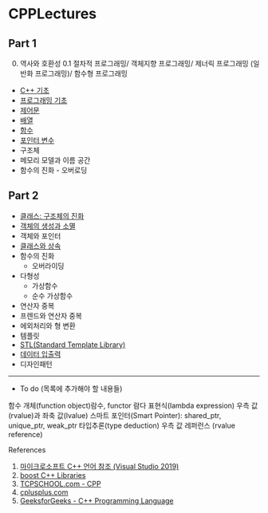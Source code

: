 # CPPLectures

## Part 1

0. 역사와 호환성
0.1 절차적 프로그래밍/ 객체지향 프로그래밍/ 제너릭 프로그래밍 (일반화 프로그래밍)/ 함수형 프로그래밍
* [C++ 기초](https://github.com/geunkim/CPPLectures/blob/master/C++기초)
* [프로그래밍 기초](https://github.com/geunkim/CPPLectures/tree/master/BasicProgramming)
* [제어문](https://github.com/geunkim/CPPLectures/tree/master/Control)
* [배열](https://github.com/geunkim/CPPLectures/tree/master/Array)
* [함수](https://github.com/geunkim/CPPLectures/tree/master/function)
* [포인터 변수](https://github.com/geunkim/CPPLectures/tree/master/Pointer) 
* 구조체
* 메모리 모델과 이름 공간
* 함수의 진화 - 오버로딩

## Part 2

* [클래스: 구조체의 진화](https://github.com/geunkim/CPPLectures/blob/master/Class)
* [객체의 생성과 소멸](https://github.com/geunkim/CPPLectures/blob/master/Class/constructor_destructor.md) 
* 객체와 포인터
* [클래스와 상속](https://github.com/geunkim/CPPLectures/tree/master/Inheritance)
* 함수의 진화
  - 오버라이딩
* 다형성
  - 가상함수
  - 순수 가상함수
* 연산자 중복
* 프렌드와 연산자 중복
* 에외처리와 형 변환
* 템플릿
* [STL(Standard Template Library)](https://github.com/geunkim/CPPLectures/tree/master/STL)
* [데이터 입출력](https://github.com/geunkim/CPPLectures/tree/master/InputOutput)
* 디자인패턴

-------------------------------
* To do (목록에 추가해야 할 내용들)

함수 개체(function object)람수, functor
람다 표현식(lambda expression)
우측 값(rvalue)과 좌축 값(lvalue)
스마트 포인터(Smart Pointer): shared_ptr, unique_ptr, weak_ptr
타입추론(type deduction)
우측 값 레퍼런스 (rvalue reference)


References

1. [마이크로소프트 C++ 언어 참조 (Visual Studio 2019)](https://docs.microsoft.com/ko-kr/cpp/cpp/cpp-language-reference?view=vs-2019)
2. [boost C++ Libraries](https://www.boost.org/)
3. [TCPSCHOOL.com - CPP](http://tcpschool.com/cpp/intro)
4. [cplusplus.com](http://www.cplusplus.com/)
5. [GeeksforGeeks - C++ Programming Language](https://www.geeksforgeeks.org/c-plus-plus/)

